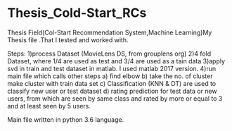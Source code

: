 # Thesis_Cold-Start_RCs
Thesis Field(Col-Start Recommendation System,Machine Learning)My Thesis file .That I tested and worked with.

Steps:
1)process Dataset (MovieLens DS, from grouplens org)
2)4 fold Dataset, where 1/4 are used as test and 3/4 are used as a tain data
3)apply svd in train and test dataset in matlab.
I used matlab 2017 version.
4)run main file which calls other steps
  a) find elbow
  b) take the no. of cluster make cluster with train data set
  c) Classification (KNN & DT) are used to classify new user or test dataset
  d) rating prediction for test data or new users, from which are seen by same class and rated by more or equal to 3 and at least seen by 5 users.

Main file written in python 3.6 language.
